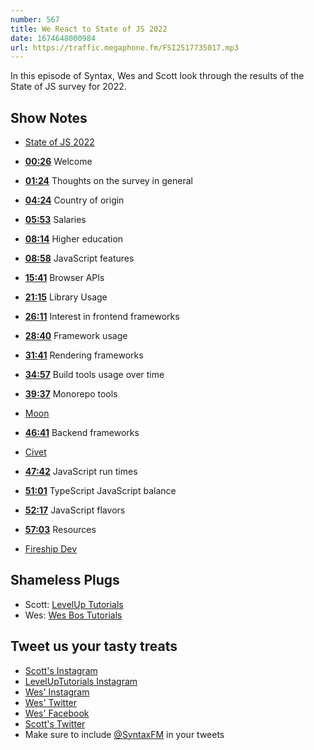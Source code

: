 ```yaml
---
number: 567
title: We React to State of JS 2022
date: 1674648000984
url: https://traffic.megaphone.fm/FSI2517735017.mp3
---
```


In this episode of Syntax, Wes and Scott look through the results of the State of JS survey for 2022.

## Show Notes

* [State of JS 2022](https://2022.stateofjs.com/)

* **[00:26](#t=00:26)** Welcome
* **[01:24](#t=01:24)** Thoughts on the survey in general
* **[04:24](#t=04:24)** Country of origin
* **[05:53](#t=05:53)** Salaries
* **[08:14](#t=08:14)** Higher education
* **[08:58](#t=08:58)** JavaScript features
* **[15:41](#t=15:41)** Browser APIs
* **[21:15](#t=21:15)** Library Usage
* **[26:11](#t=26:11)** Interest in frontend frameworks
* **[28:40](#t=28:40)** Framework usage
* **[31:41](#t=31:41)** Rendering frameworks
* **[34:57](#t=34:57)** Build tools usage over time
* **[39:37](#t=39:37)** Monorepo tools
* [Moon](https://moonrepo.dev)
* **[46:41](#t=46:41)** Backend frameworks
* [Civet](https://civet.dev)
* **[47:42](#t=47:42)** JavaScript run times
* **[51:01](#t=51:01)** TypeScript JavaScript balance
* **[52:17](#t=52:17)** JavaScript flavors
* **[57:03](#t=57:03)** Resources
* [Fireship Dev](http://youtube.com/c/Fireship)

## Shameless Plugs

* Scott: [LevelUp Tutorials](https://levelup.video)
* Wes: [Wes Bos Tutorials](https://wesbos.com/courses)

## Tweet us your tasty treats

* [Scott's Instagram](https://www.instagram.com/stolinski/)
* [LevelUpTutorials Instagram](https://www.instagram.com/LevelUpTutorials/)
* [Wes' Instagram](https://www.instagram.com/wesbos/)
* [Wes' Twitter](https://twitter.com/wesbos)
* [Wes' Facebook](https://www.facebook.com/wesbos.developer)
* [Scott's Twitter](https://twitter.com/stolinski)
* Make sure to include [@SyntaxFM](https://twitter.com/SyntaxFM) in your tweets